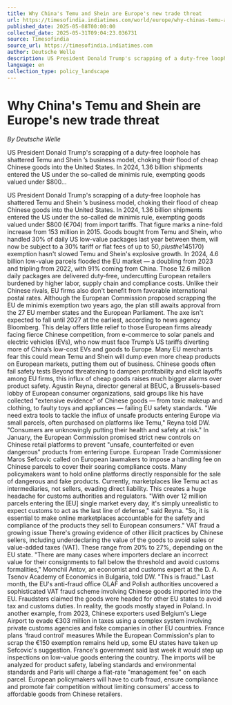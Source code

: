 ```yaml
---
title: Why China's Temu and Shein are Europe's new trade threat
url: https://timesofindia.indiatimes.com/world/europe/why-chinas-temu-and-shein-are-europes-new-trade-threat/articleshow/120991025.cms
published_date: 2025-05-08T00:00:00
collected_date: 2025-05-31T09:04:23.036731
source: Timesofindia
source_url: https://timesofindia.indiatimes.com
author: Deutsche Welle
description: US President Donald Trump's scrapping of a duty-free loophole has shattered Temu and Shein ’s business model, choking their flood of cheap Chinese goods into the United States. In 2024, 1.36 billion shipments entered the US under the so-called de minimis rule, exempting goods valued under $800...
language: en
collection_type: policy_landscape
---
```


# Why China's Temu and Shein are Europe's new trade threat

*By Deutsche Welle*

US President Donald Trump's scrapping of a duty-free loophole has shattered Temu and Shein ’s business model, choking their flood of cheap Chinese goods into the United States. In 2024, 1.36 billion shipments entered the US under the so-called de minimis rule, exempting goods valued under $800...

US President Donald Trump's scrapping of a duty-free loophole has shattered Temu and Shein ’s business model, choking their flood of cheap Chinese goods into the United States. In 2024, 1.36 billion shipments entered the US under the so-called de minimis rule, exempting goods valued under $800 (€704) from import tariffs. That figure marks a nine-fold increase from 153 million in 2015. Goods bought from Temu and Shein, who handled 30% of daily US low-value packages last year between them, will now be subject to a 30% tariff or flat fees of up to $50, plus the 145% tariff on imports from China levied by Trump last month. Poll Should the EU implement stricter customs protocols for low-value parcels? With prices to US consumers more than doubling, these retailers' profit margins are crumbling. So, Temu and Shein will likely double down on Europe, exploiting the European Union 's de minimis loophole to sustain their low-cost model. Europe plans to scrap de minimis loophole Though lower than the US limit, the EU's €150 ($170) exemption hasn't slowed Temu and Shein's explosive growth. In 2024, 4.6 billion low-value parcels flooded the EU market — a doubling from 2023 and tripling from 2022, with 91% coming from China. Those 12.6 million daily packages are delivered duty-free, undercutting European retailers burdened by higher labor, supply chain and compliance costs. Unlike their Chinese rivals, EU firms also don't benefit from favorable international postal rates. Although the European Commission proposed scrapping the EU de minimis exemption two years ago, the plan still awaits approval from the 27 EU member states and the European Parliament. The axe isn't expected to fall until 2027 at the earliest, according to news agency Bloomberg. This delay offers little relief to those European firms already facing fierce Chinese competition, from e-commerce to solar panels and electric vehicles (EVs), who now must face Trump’s US tariffs diverting more of China’s low-cost EVs and goods to Europe. Many EU merchants fear this could mean Temu and Shein will dump even more cheap products on European markets, putting them out of business. Chinese goods often fail safety tests Beyond threatening to dampen profitability and elicit layoffs among EU firms, this influx of cheap goods raises much bigger alarms over product safety. Agustin Reyna, director general at BEUC, a Brussels-based lobby of European consumer organizations, said groups like his have collected "extensive evidence" of Chinese goods — from toxic makeup and clothing, to faulty toys and appliances — failing EU safety standards. "We need extra tools to tackle the influx of unsafe products entering Europe via small parcels, often purchased on platforms like Temu," Reyna told DW. "Consumers are unknowingly putting their health and safety at risk." In January, the European Commission promised strict new controls on Chinese retail platforms to prevent "unsafe, counterfeited or even dangerous" products from entering Europe. European Trade Commissioner Maros Sefcovic called on European lawmakers to impose a handling fee on Chinese parcels to cover their soaring compliance costs. Many policymakers want to hold online platforms directly responsible for the sale of dangerous and fake products. Currently, marketplaces like Temu act as intermediaries, not sellers, evading direct liability. This creates a huge headache for customs authorities and regulators. "With over 12 million parcels entering the [EU] single market every day, it's simply unrealistic to expect customs to act as the last line of defense," said Reyna. "So, it is essential to make online marketplaces accountable for the safety and compliance of the products they sell to European consumers." VAT fraud a growing issue There's growing evidence of other illicit practices by Chinese sellers, including underdeclaring the value of the goods to avoid sales or value-added taxes (VAT). These range from 20% to 27%, depending on the EU state. "There are many cases where importers declare an incorrect value for their consignments to fall below the threshold and avoid customs formalities," Momchil Antov, an economist and customs expert at the D. A. Tsenov Academy of Economics in Bulgaria, told DW. "This is fraud." Last month, the EU's anti-fraud office OLAF and Polish authorities uncovered a sophisticated VAT fraud scheme involving Chinese goods imported into the EU. Fraudsters claimed the goods were headed for other EU states to avoid tax and customs duties. In reality, the goods mostly stayed in Poland. In another example, from 2023, Chinese exporters used Belgium's Liege Airport to evade €303 million in taxes using a complex system involving private customs agencies and fake companies in other EU countries. France plans 'fraud control' measures While the European Commission's plan to scrap the €150 exemption remains held up, some EU states have taken up Sefcovic's suggestion. France's government said last week it would step up inspections on low-value goods entering the country. The imports will be analyzed for product safety, labeling standards and environmental standards and Paris will charge a flat-rate "management fee" on each parcel. European policymakers will have to curb fraud, ensure compliance and promote fair competition without limiting consumers' access to affordable goods from Chinese retailers.